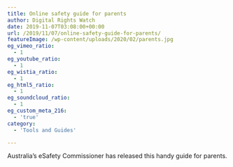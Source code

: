 ```yaml
---
title: Online safety guide for parents
author: Digital Rights Watch
date: 2019-11-07T03:08:00+00:00
url: /2019/11/07/online-safety-guide-for-parents/
featureImage: /wp-content/uploads/2020/02/parents.jpg
eg_vimeo_ratio:
  - 1
eg_youtube_ratio:
  - 1
eg_wistia_ratio:
  - 1
eg_html5_ratio:
  - 1
eg_soundcloud_ratio:
  - 1
eg_custom_meta_216:
  - 'true'
category:
  - 'Tools and Guides'

---
```

Australia&#8217;s eSafety Commissioner has released this handy guide for parents.
